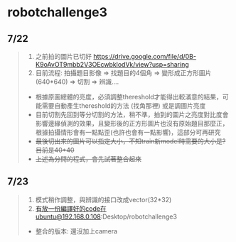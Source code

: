 # robotchallenge3

## 7/22
> 1. 之前拍的圖片已切好
> <https://drive.google.com/file/d/0B-K9oAvOT9mbb2V3OEcwbklodVk/view?usp=sharing>
> 2. 目前流程: 拍攝題目影像 => 找題目的4個角 => 變形成正方形圖片(640*640) => 切割 => 辨識....
> + 根據原圖總體的亮度，必須調整thereshold才能得出較滿意的結果，可能需要自動產生thereshold的方法 (找角那裡) 或是調圖片亮度
> + 目前切割先回到等分切割的方法，稍不準，拍到的圖片之亮度對比度會影響邊緣偵測的效果，且變形後的正方形圖片也沒有原始題目那麼正，根據拍攝情形會有一點點歪(也許也會有一點影響)，這部分可再研究
> + ~~最後切出來的圖片可以指定大小，不知train新model時需要的大小是?目前是40*40~~
> + ~~上述為分開的程式，會先試著整合起來~~

## 7/23
> 1. 模式稍作調整，與辨識的接口改成vector<Mat>(32*32)
> 2. 有放一份編譯好的code在ubuntu@192.168.0.108:Desktop/robotchallenge3
> + 整合的版本: 還沒加上camera
